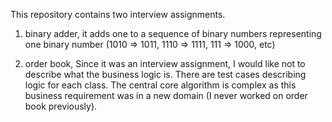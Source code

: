 This repository contains two interview assignments.

1) binary adder, it adds one to a sequence of binary numbers representing one binary number (1010 => 1011, 1110 => 1111, 111 => 1000, etc)

2) order book, Since it was an interview assignment, I would like not to describe what the business logic is. There are test cases describing logic for each class. The central core algorithm is complex as this business requirement was in a new domain (I never worked on order book previously).